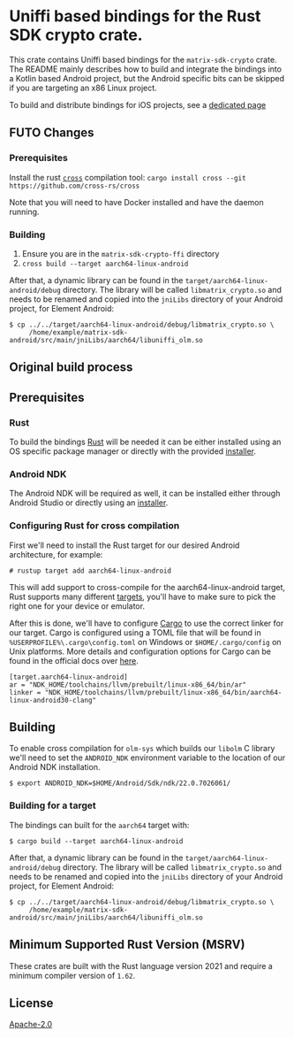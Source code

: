 # Uniffi based bindings for the Rust SDK crypto crate.

This crate contains Uniffi based bindings for the `matrix-sdk-crypto` crate. The
README mainly describes how to build and integrate the bindings into a Kotlin
based Android project, but the Android specific bits can be skipped if you are
targeting an x86 Linux project.

To build and distribute bindings for iOS projects, see a [dedicated page](../apple/README.md)

## FUTO Changes

### Prerequisites

Install the rust [`cross`](https://github.com/cross-rs/cross) compilation tool: `cargo install cross --git https://github.com/cross-rs/cross`

Note that you will need to have Docker installed and have the daemon running.

### Building

1. Ensure you are in the `matrix-sdk-crypto-ffi` directory
2. `cross build --target aarch64-linux-android`

After that, a dynamic library can be found in the `target/aarch64-linux-android/debug` directory.
The library will be called `libmatrix_crypto.so` and needs to be renamed and
copied into the `jniLibs` directory of your Android project, for Element Android:

```
$ cp ../../target/aarch64-linux-android/debug/libmatrix_crypto.so \
     /home/example/matrix-sdk-android/src/main/jniLibs/aarch64/libuniffi_olm.so
```

## Original build process

## Prerequisites

### Rust

To build the bindings [Rust] will be needed it can be either installed using an
OS specific package manager or directly with the provided [installer](https://rustup.rs/).

### Android NDK

The Android NDK will be required as well, it can be installed either through
Android Studio or directly using an [installer](https://developer.android.com/ndk/downloads).

### Configuring Rust for cross compilation

First we'll need to install the Rust target for our desired Android architecture,
for example:

```
# rustup target add aarch64-linux-android
```

This will add support to cross-compile for the aarch64-linux-android target,
Rust supports many different [targets], you'll have to make sure to pick the
right one for your device or emulator.

After this is done, we'll have to configure [Cargo] to use the correct linker
for our target. Cargo is configured using a TOML file that will be found in
`%USERPROFILE%\.cargo\config.toml` on Windows or `$HOME/.cargo/config` on Unix
platforms. More details and configuration options for Cargo can be found in the
official docs over [here](https://doc.rust-lang.org/cargo/reference/config.html).

```
[target.aarch64-linux-android]
ar = "NDK_HOME/toolchains/llvm/prebuilt/linux-x86_64/bin/ar"
linker = "NDK_HOME/toolchains/llvm/prebuilt/linux-x86_64/bin/aarch64-linux-android30-clang"
```

## Building

To enable cross compilation for `olm-sys` which builds our `libolm` C library
we'll need to set the `ANDROID_NDK` environment variable to the location of our
Android NDK installation.

```
$ export ANDROID_NDK=$HOME/Android/Sdk/ndk/22.0.7026061/
```

### Building for a target

The bindings can built for the `aarch64` target with:

```
$ cargo build --target aarch64-linux-android
```

After that, a dynamic library can be found in the `target/aarch64-linux-android/debug` directory.
The library will be called `libmatrix_crypto.so` and needs to be renamed and
copied into the `jniLibs` directory of your Android project, for Element Android:

```
$ cp ../../target/aarch64-linux-android/debug/libmatrix_crypto.so \
     /home/example/matrix-sdk-android/src/main/jniLibs/aarch64/libuniffi_olm.so
```

## Minimum Supported Rust Version (MSRV)

These crates are built with the Rust language version 2021 and require a minimum compiler version of `1.62`.

## License

[Apache-2.0](https://www.apache.org/licenses/LICENSE-2.0)

[Rust]: https://www.rust-lang.org/
[installer]: https://rustup.rs/
[targets]: https://doc.rust-lang.org/nightly/rustc/platform-support.html
[Cargo]: https://doc.rust-lang.org/cargo/
[uniffi]: https://github.com/mozilla/uniffi-rs/
